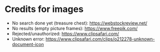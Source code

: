 # Credits for images

- No search done yet (treasure chest): https://webstockreview.net/
- No results (empty picture frames): https://www.freepik.com/
- Rejected/unauthorized: https://www.clipsafari.com/
- Unknown error: https://www.clipsafari.com/clips/o212278-unknown-document-icon
